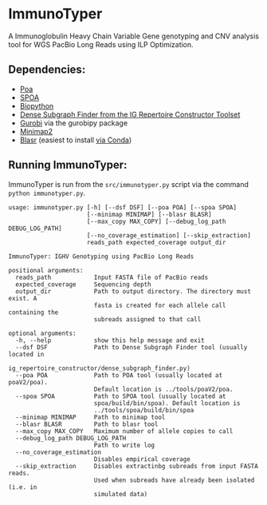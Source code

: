 # ImmunoTyper

A Immunoglobulin Heavy Chain Variable Gene genotyping and CNV analysis tool for WGS PacBio Long Reads using ILP Optimization.


## Dependencies:

- [Poa](https://sourceforge.net/projects/poamsa/)
- [SPOA](https://github.com/rvaser/spoa)
- [Biopython](https://biopython.org)
- [Dense Subgraph Finder from the IG Repertoire Constructor Toolset](http://yana-safonova.github.io/ig_repertoire_constructor/)
- [Gurobi](http://www.gurobi.com) via the gurobipy package
- [Minimap2](https://github.com/lh3/minimap2)
- [Blasr](https://github.com/PacificBiosciences/blasr) (easiest to install [via Conda](https://anaconda.org/bioconda/blasr))

## Running ImmunoTyper:

ImmunoTyper is run from the `src/immunotyper.py` script via the command `python immunotyper.py`.

```
usage: immunotyper.py [-h] [--dsf DSF] [--poa POA] [--spoa SPOA]
                      [--minimap MINIMAP] [--blasr BLASR]
                      [--max_copy MAX_COPY] [--debug_log_path DEBUG_LOG_PATH]
                      [--no_coverage_estimation] [--skip_extraction]
                      reads_path expected_coverage output_dir

ImmunoTyper: IGHV Genotyping using PacBio Long Reads

positional arguments:
  reads_path            Input FASTA file of PacBio reads
  expected_coverage     Sequencing depth
  output_dir            Path to output directory. The directory must exist. A
                        fasta is created for each allele call containing the
                        subreads assigned to that call

optional arguments:
  -h, --help            show this help message and exit
  --dsf DSF             Path to Dense Subgraph Finder tool (usually located in
                        ig_repertoire_constructor/dense_subgraph_finder.py)
  --poa POA             Path to POA tool (usually located at poaV2/poa).
                        Default location is ../tools/poaV2/poa.
  --spoa SPOA           Path to SPOA tool (usually located at
                        spoa/build/bin/spoa). Default location is
                        ../tools/spoa/build/bin/spoa
  --minimap MINIMAP     Path to minimap tool
  --blasr BLASR         Path to blasr tool
  --max_copy MAX_COPY   Maximum number of allele copies to call
  --debug_log_path DEBUG_LOG_PATH
                        Path to write log
  --no_coverage_estimation
                        Disables empirical coverage
  --skip_extraction     Disables extractinbg subreads from input FASTA reads.
                        Used when subreads have already been isolated (i.e. in
                        simulated data)

```
